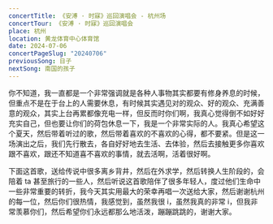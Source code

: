```yaml
---
concertTitle: 《安溥 · 时寐》巡回演唱会 - 杭州场
concertTour: 《安溥 · 时寐》巡回演唱会
place: 杭州
location: 黄龙体育中心体育馆
date: 2024-07-06
concertPageSlug: "20240706"
previousSong: 日子
nextSong: 南国的孩子
---
```

你不知道，我一直都是一个非常强调就是各种人事物其实都要有修身养息的时候，但重点不是在于台上的人需要休息，有时候其实遇见对的观众、好的观众、充满善意的观众，其实上台再累都像充电一样，但反而时你们啊，我真心觉得倒不如好好充实自己，但也要让你们的荷包休息一下，我是一个非常实际的人。我真心希望这个夏天，然后带着听过的歌，然后带着喜欢的不喜欢的心得，都不要紧。但是这一场演出之后，我们先行散去，各自好好地去生活、去体验，然后去接触更多你喜欢跟不喜欢，跟还不知道喜不喜欢的事情，就去活啊，活着很好啊。

下面这首歌，送给传说中很多离乡背井，然后在外求学，然后转换人生阶段的，会陪着 ta 甚至旅行的一些人，然后听说这首歌陪伴了很多年轻人，度过他们生命中一些非常重要的转折，我今天其实用最大的荣幸再唱一次送给大家，然后谢谢杭州的每一位，然后你们很热情，我感觉到，虽然我很 i，虽然我真的非常 i，但我非常羡慕你们，然后希望你们永远都那么地活泼，蹦蹦跳跳的，谢谢大家。